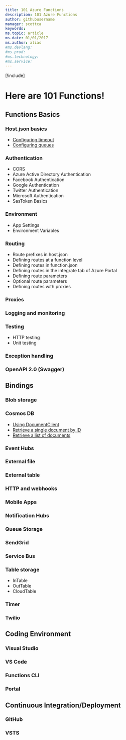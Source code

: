 ```yaml
---
title: 101 Azure Functions
description: 101 Azure Functions
author: githubusername
manager: scottca
keywords: 
ms.topic: article
ms.date: 01/01/2017
ms.author: alias
#ms.devlang: 
#ms.prod:
#ms.technology:
#ms.service:
---
```


[!include[](../includes/header.md)]

# Here are 101 Functions!

## Functions Basics

### Host.json basics
* [Configuring timeout](101functions/basics/host.md#configuring-timeout)
* [Configuring queues](101functions/basics/host.md#configuring-queues)

### Authentication
* CORS
* Azure Active Directory Authentication
* Facebook Authentication
* Google Authentication
* Twitter Authentication
* Microsoft Authentication
* SasToken Basics

### Environment
* App Settings
* Environment Variables

### Routing
* Route prefixes in host.json 
* Defining routes at a function level
* Defining routes in function.json
* Defining routes in the integrate tab of Azure Portal
* Defining route parameters
* Optional route parameters
* Defining routes with proxies

### Proxies

### Logging and monitoring

### Testing
* HTTP testing
* Unit testing

### Exception handling

### OpenAPI 2.0 (Swagger)


## Bindings

### Blob storage

### Cosmos DB
* [Using DocumentClient](101functions/cosmosdb/index.md#using-documentclient)
* [Retrieve a single document by ID](101functions/cosmosdb/index.md#retrieve-a-single-document-by-id)
* [Retrieve a list of documents](101functions/cosmosdb/index.md#retrieve-a-list-of-documents)

### Event Hubs

### External file

### External table

### HTTP and webhooks

### Mobile Apps

### Notification Hubs

### Queue Storage

### SendGrid

### Service Bus

### Table storage
* InTable
* OutTable
* CloudTable

### Timer

### Twilio


## Coding Environment

### Visual Studio

### VS Code

### Functions CLI

### Portal


## Continuous Integration/Deployment

### GitHub

### VSTS

